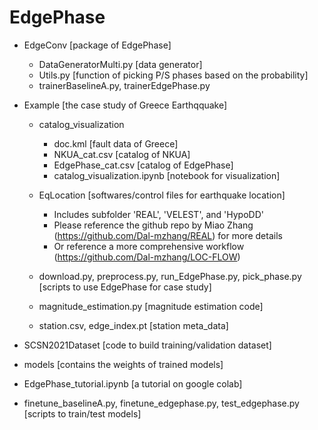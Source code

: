 # EdgePhase

- EdgeConv [package of EdgePhase]
  - DataGeneratorMulti.py [data generator]
  - Utils.py [function of picking P/S phases based on the  probability]
  - trainerBaselineA.py, trainerEdgePhase.py

- Example [the case study of Greece Earthqquake]
  -  catalog_visualization 
      -  doc.kml [fault data of Greece]
      -  NKUA_cat.csv [catalog of NKUA]
      -  EdgePhase_cat.csv [catalog of EdgePhase]
      -  catalog_visualization.ipynb [notebook for visualization]
  -  EqLocation [softwares/control files for earthquake location]
      -  Includes subfolder 'REAL', 'VELEST', and 'HypoDD'
      -  Please reference the github repo by Miao Zhang (https://github.com/Dal-mzhang/REAL) for more details 
      -  Or reference a more comprehensive workflow (https://github.com/Dal-mzhang/LOC-FLOW)
      
  - download.py, preprocess.py, run_EdgePhase.py, pick_phase.py [scripts to use EdgePhase for case study]
  - magnitude_estimation.py [magnitude estimation code]
  - station.csv, edge_index.pt [station meta_data]
 
- SCSN2021Dataset [code to build training/validation dataset]
- models [contains the weights of trained models]

- EdgePhase_tutorial.ipynb [a tutorial on google colab]
- finetune_baselineA.py, finetune_edgephase.py, test_edgephase.py [scripts to train/test models]

